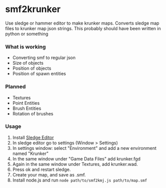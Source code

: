 # smf2krunker
Use sledge or hammer editor to make krunker maps.
Converts sledge map files to krunker map json strings. This probably should have been written in python or something

### What is working
* Converting smf to regular json
* Size of objects
* Position of objects 
* Position of spawn entities

### Planned
* Textures
* Point Entities
* Brush Entities
* Rotation of brushes

### Usage
1. Install [Sledge Editor](http://sledge-editor.com/)
2. In sledge editor go to settings (Window > Settings)
3. In settings window: select "Environment" and add a new environment named "Krunker"
4. In the same window under "Game Data Files" add krunker.fgd
5. Again in the same window under Textures, add krunker.wad.
6. Press ok and restart sledge.
7. Create your map, and save as .smf. 
8. Install node.js and run ```node path/to/smf2kmj.js path/to/map.smf```